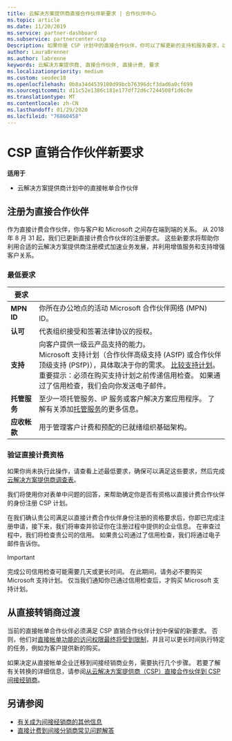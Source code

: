 ```yaml
---
title: 云解决方案提供商直接合作伙伴新要求 | 合作伙伴中心
ms.topic: article
ms.date: 11/20/2019
ms.service: partner-dashboard
ms.subservice: partnercenter-csp
Description: 如果你是 CSP 计划中的直接合作伙伴，你可以了解更新的支持和服务要求，以及如何满足这些要求。
author: LauraBrenner
ms.author: labrenne
keywords: 云解决方案提供商, 直接合作伙伴, 直接计费, 要求
ms.localizationpriority: medium
ms.custom: seodec18
ms.openlocfilehash: 0b8a34d4539180d99bcb76396dcf3dad6a0cf699
ms.sourcegitcommit: d11c52e1386c181e177df72d6c7244508f1d6c0e
ms.translationtype: MT
ms.contentlocale: zh-CN
ms.lasthandoff: 01/29/2020
ms.locfileid: "76860458"
---
```

# <a name="csp-direct-bill-partner-new-requirements"></a>CSP 直销合作伙伴新要求

**适用于**

- 云解决方案提供商计划中的直接帐单合作伙伴

## <a name="enroll-as-a-direct-partner"></a>注册为直接合作伙伴

作为直接计费合作伙伴，你与客户和 Microsoft 之间存在端到端的关系。 从 2018 年 8 月 31 起，我们已更新直接计费合作伙伴的注册要求。 这些新要求将帮助你利用合适的云解决方案提供商注册模式加速业务发展，并利用增值服务和支持增强客户关系。

### <a name="minimum-requirements"></a>最低要求

|**要求**|                             |
|--------------------------------|--------------------------------------------------------------|
|**MPN ID**   |你所在办公地点的活动 Microsoft 合作伙伴网络 (MPN) ID。    |
|**认可**   |代表组织接受和签署法律协议的授权。|
|**支持**   |向客户提供一级云产品支持的能力。 <br>Microsoft 支持计划（合作伙伴高级支持 (ASfP) 或合作伙伴顶级支持 (PSfP)），具体取决于你的需求。 [比较支持计划](https://partner.microsoft.com/support/partnersupport)。<br> 重要提示：必须在购买支持计划之前传递信用检查。 如果通过了信用检查，我们会向你发送电子邮件。 |
|**托管服务**   |至少一项托管服务、IP 服务或客户解决方案应用程序。 了解有关添加[托管服务](https://partner.microsoft.com/business-opportunities/managed-services-provider)的更多信息。|
|**应收帐款** |用于管理客户计费和预配的已就绪组织基础架构。

### <a name="verify-direct-bill-eligibility"></a>验证直接计费资格

如果你尚未执行此操作，请查看上述最低要求，确保可以满足这些要求，然后完成[云解决方案提供商调查表](https://partner.microsoft.com/cloud-solution-provider/assessment)。

我们将使用你对表单中问题的回答，来帮助确定你是否有资格以直接计费合作伙伴的身份注册 CSP 计划。

在我们确认贵公司满足以直接计费合作伙伴身份注册的资格要求后，你即已完成注册申请，接下来，我们将审查并验证你在注册过程中提供的企业信息。 在审查过程中，我们将检查贵公司的信用。 如果贵公司通过了信用检查，我们将通过电子邮件告诉你。

>[!IMPORTANT]
>完成公司信用检查可能需要几天或更长时间。 在此期间，请务必不要购买 Microsoft 支持计划。 仅当我们通知你已通过信用检查后，才购买 Microsoft 支持计划。

## <a name="transition-from-direct-to-indirect-reseller"></a>从直接转销商过渡

当前的直接帐单合作伙伴必须满足 CSP 直销合作伙伴计划中保留的新要求。 否则，他们对[直接帐单功能的访问权限最终将受到限制](restricted-direct-bill-capabilities.md)，并且可以更长时间执行特定的任务，例如为客户提供新的购买。 

如果决定从直接帐单企业迁移到间接经销商业务，需要执行几个步骤。 若要了解有关转换的详细信息，请参阅[从云解决方案提供商（CSP）直接合作伙伴到 CSP 间接经销商](transition-direct-to-indirect.md)。 

## <a name="see-also"></a>另请参阅

- [有关成为间接经销商的其他信息](https://assetsprod.microsoft.com/csp-directbill-to-indirect-transition.pdf)
- [直接计费到间接分销商常见问题解答](https://assetsprod.microsoft.com/mpn/direct-bill-partner-faq.pdf)
